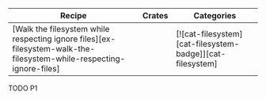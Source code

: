 | Recipe | Crates | Categories |
|--------|--------|------------|
| [Walk the filesystem while respecting ignore files][ex-filesystem-walk-the-filesystem-while-respecting-ignore-files] |  | [![cat-filesystem][cat-filesystem-badge]][cat-filesystem] |

<div class="hidden">
TODO P1
</div>
